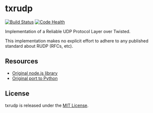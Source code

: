 # txrudp

[![Build Status](https://travis-ci.org/Renelvon/txrudp.svg?branch=master)](https://travis-ci.org/Renelvon/txrudp)
[![Code Health](https://landscape.io/github/Renelvon/txrudp/master/landscape.svg?style=plastic)](https://landscape.io/github/Renelvon/txrudp/master)

Implementation of a Reliable UDP Protocol Layer over Twisted.

This implementation makes no explicit effort to adhere to any published standard about RUDP (RFCs, etc).

## Resources
* [Original node.js library](https://github.com/shovon/node-rudp)
* [Original port to Python](https://github.com/hoffmabc/python-rudp)

## License
txrudp is released under the [MIT License](LICENSE).
